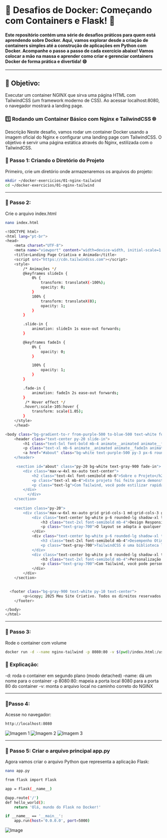  # 🚀 Desafios de Docker: Começando com Containers e Flask! 🐳

#### Este repositório contém uma série de desafios práticos para quem está aprendendo sobre Docker. Aqui, vamos explorar desde a criação de containers simples até a construção de aplicações em Python com Docker. Acompanhe o passo a passo de cada exercício abaixo! Vamos colocar a mão na massa e aprender como criar e gerenciar containers Docker de forma prática e divertida! 😄
---
## 🎯 Objetivo:
Executar um container NGINX que sirva uma página HTML com TailwindCSS (um framework moderno de CSS). Ao acessar localhost:8080, o navegador mostrará a landing page.


### 1️⃣ Rodando um Container Básico com Nginx e TailwindCSS 🌐
Descrição
Neste desafio, vamos rodar um container Docker usando a imagem oficial do Nginx e configurar uma landing page com TailwindCSS. O objetivo é servir uma página estática através do Nginx, estilizada com o TailwindCSS.

### 🔹 Passo 1: Criando o Diretório do Projeto
Primeiro, crie um diretório onde armazenaremos os arquivos do projeto:
```bash
mkdir ~/docker-exercicios/01-nginx-tailwind
cd ~/docker-exercicios/01-nginx-tailwind
```
---
### 🔹 Passo 2:
Crie o arquivo index.html
```bash
nano index.html
```
```bash                                                                            
<!DOCTYPE html>
<html lang="pt-br">
<head>
    <meta charset="UTF-8">
    <meta name="viewport" content="width=device-width, initial-scale=1.0">
    <title>Landing Page Criativa e Animada</title>
    <script src="https://cdn.tailwindcss.com"></script>
    <style>
        /* Animações */
        @keyframes slideIn {
            0% {
                transform: translateX(-100%);
                opacity: 0;
            }
            100% {
                transform: translateX(0);
                opacity: 1;
            }
        }

        .slide-in {
            animation: slideIn 1s ease-out forwards;
        }

        @keyframes fadeIn {
            0% {
                opacity: 0;
            }

            100% {
                opacity: 1;
            }
        }

        .fade-in {
            animation: fadeIn 2s ease-out forwards;
        }
         /* Hover effect */
        .hover\:scale-105:hover {
            transform: scale(1.05);
        }
    </style>
    </head>

<body class="bg-gradient-to-r from-purple-500 to-blue-500 text-white font-sans">
    <header class="text-center py-20 slide-in">
        <h1 class="text-5xl font-bold mb-4 animate__animated animate__fadeIn">Bem-vi>
        <p class="text-xl mb-6 animate__animated animate__fadeIn animate__delay-1s">>
        <a href="#about" class="bg-white text-purple-500 py-3 px-6 rounded-full text>
    </header>

     <section id="about" class="py-20 bg-white text-gray-900 fade-in">
        <div class="max-w-4xl mx-auto text-center">
            <h2 class="text-4xl font-semibold mb-6">Sobre o Projeto</h2>
            <p class="text-xl mb-4">Este projeto foi feito para demonstrar como usar>
            <p class="text-lg">Com Tailwind, você pode estilizar rapidamente seu sit>
        </div>
          </div>
    </section>
  
    <section class="py-20">
        <div class="max-w-6xl mx-auto grid grid-cols-1 md:grid-cols-3 gap-12">
            <div class="text-center bg-white p-6 rounded-lg shadow-xl transform hove>
                <h3 class="text-2xl font-semibold mb-4">Design Responsivo</h3>
                <p class="text-gray-700">O layout se adapta a qualquer tamanho de te>
            </div>
            <div class="text-center bg-white p-6 rounded-lg shadow-xl transform hove>
                <h3 class="text-2xl font-semibold mb-4">Desempenho Otimizado</h3>
                <p class="text-gray-700">TailwindCSS é uma biblioteca leve que ofere>
            </div>
            <div class="text-center bg-white p-6 rounded-lg shadow-xl transform hove>
                <h3 class="text-2xl font-semibold mb-4">Personalização Fácil</h3>
                <p class="text-gray-700">Com Tailwind, você pode personalizar o desi>
            </div>
        </div>
    </section>

  
  <footer class="bg-gray-900 text-white py-10 text-center">
        <p>&copy; 2025 Meu Site Criativo. Todos os direitos reservados.</p>
    </footer>

</body>
</html>
```
---
### 🔹 Passo 3:
Rode o container com volume

```bash
docker run -d --name nginx-tailwind -p 8080:80 -v $(pwd)/index.html:/usr/share/nginx/html/index.html nginx
```
### 📌 Explicação:

-d: roda o container em segundo plano (modo detached)
-name: dá um nome para o container
-p 8080:80: mapeia a porta local 8080 para a porta 80 do container
-v: monta o arquivo local no caminho correto do NGINX

---

### 🔹Passo 4:
Acesse no navegador:
```bash
http://localhost:8080
```
<img src="https://github.com/user-attachments/assets/3daabff8-3564-4440-892c-a98706d159bf" alt="Imagem 1">
<img src="https://github.com/user-attachments/assets/a1161ad7-3170-48d0-b395-79a54391e268" alt="Imagem 2">
<img src="https://github.com/user-attachments/assets/b019fcc1-3cb2-4b39-9b41-7a1bfa79764f" alt="Imagem 3">

---








### 🔹 Passo 5: Criar o arquivo principal app.py
Agora vamos criar o arquivo Python que representa a aplicação Flask:

```bash 
nano app.py
```
```bash
from flask import Flask

app = Flask(__name__)

@app.route('/')
def hello_world():
    return 'Olá, mundo do Flask no Docker!'

if __name__ == '__main__':
    app.run(host='0.0.0.0', port=5000)
```

<img src="https://github.com/user-attachments/assets/40edba28-de38-4e4c-ae70-2b475a4ce742" alt="Image" />


